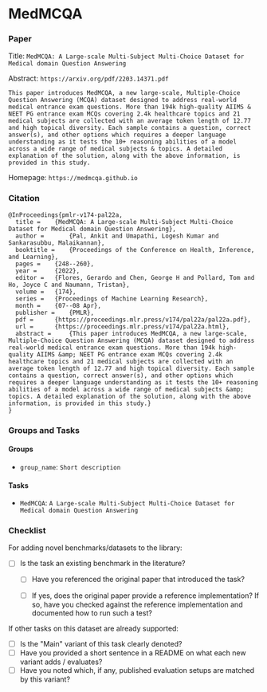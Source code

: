 # MedMCQA

### Paper

Title: `MedMCQA: A Large-scale Multi-Subject Multi-Choice Dataset for Medical domain Question Answering`

Abstract: `https://arxiv.org/pdf/2203.14371.pdf`

`This paper introduces MedMCQA, a new large-scale, Multiple-Choice Question Answering (MCQA) dataset
designed to address real-world medical entrance exam questions. More than 194k high-quality AIIMS
& NEET PG entrance exam MCQs covering 2.4k healthcare topics and 21 medical subjects are collected
with an average token length of 12.77 and high topical diversity. Each sample contains a question,
correct answer(s), and other options which requires a deeper language understanding as it tests the
10+ reasoning abilities of a model across a wide range of medical subjects & topics. A detailed explanation
of the solution, along with the above information, is provided in this study.`

Homepage: `https://medmcqa.github.io`


### Citation

```
@InProceedings{pmlr-v174-pal22a,
  title = 	 {MedMCQA: A Large-scale Multi-Subject Multi-Choice Dataset for Medical domain Question Answering},
  author =       {Pal, Ankit and Umapathi, Logesh Kumar and Sankarasubbu, Malaikannan},
  booktitle = 	 {Proceedings of the Conference on Health, Inference, and Learning},
  pages = 	 {248--260},
  year = 	 {2022},
  editor = 	 {Flores, Gerardo and Chen, George H and Pollard, Tom and Ho, Joyce C and Naumann, Tristan},
  volume = 	 {174},
  series = 	 {Proceedings of Machine Learning Research},
  month = 	 {07--08 Apr},
  publisher =    {PMLR},
  pdf = 	 {https://proceedings.mlr.press/v174/pal22a/pal22a.pdf},
  url = 	 {https://proceedings.mlr.press/v174/pal22a.html},
  abstract = 	 {This paper introduces MedMCQA, a new large-scale, Multiple-Choice Question Answering (MCQA) dataset designed to address real-world medical entrance exam questions. More than 194k high-quality AIIMS &amp; NEET PG entrance exam MCQs covering 2.4k healthcare topics and 21 medical subjects are collected with an average token length of 12.77 and high topical diversity. Each sample contains a question, correct answer(s), and other options which requires a deeper language understanding as it tests the 10+ reasoning abilities of a model across a wide range of medical subjects &amp; topics. A detailed explanation of the solution, along with the above information, is provided in this study.}
}
```

### Groups and Tasks

#### Groups

* `group_name`: `Short description`

#### Tasks

* `MedMCQA`: `A Large-scale Multi-Subject Multi-Choice Dataset for Medical domain Question Answering`

### Checklist

For adding novel benchmarks/datasets to the library:
* [ ] Is the task an existing benchmark in the literature?
  * [ ] Have you referenced the original paper that introduced the task?
  * [ ] If yes, does the original paper provide a reference implementation? If so, have you checked against the reference implementation and documented how to run such a test?


If other tasks on this dataset are already supported:
* [ ] Is the "Main" variant of this task clearly denoted?
* [ ] Have you provided a short sentence in a README on what each new variant adds / evaluates?
* [ ] Have you noted which, if any, published evaluation setups are matched by this variant?
